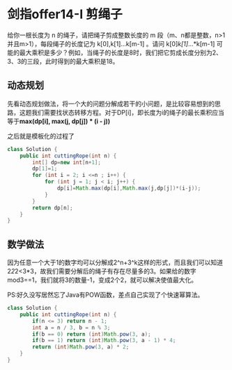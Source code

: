 # 剑指offer14-I 剪绳子

给你一根长度为 n 的绳子，请把绳子剪成整数长度的 m 段（m、n都是整数，n>1并且m>1），每段绳子的长度记为 k[0],k[1]...k[m-1] 。请问 k[0]*k[1]*...*k[m-1] 可能的最大乘积是多少？例如，当绳子的长度是8时，我们把它剪成长度分别为2、3、3的三段，此时得到的最大乘积是18。

## 动态规划
先看动态规划做法，将一个大的问题分解成若干的小问题，是比较容易想到的思路，这题我们需要找状态转移方程。对于DP[i]，即长度为i的绳子的最长乘积应当等于**max(dp[i], max(j, dp[j]) * (i - j))**

之后就是模板化的过程了

```java
class Solution {
    public int cuttingRope(int n) {
        int[] dp=new int[n+1];
        dp[1]=1;
        for (int i = 2; i <=n ; i++) {
            for (int j = 1; j < i; j++) {
                dp[i]=Math.max(dp[i],Math.max(j,dp[j])*(i-j));
            }
        }
        return dp[n];
    }
}
```

## 数学做法
因为任意一个大于1的数字均可以分解成2^n+3^k这样的形式，而且我们可以知道2*2*2<3*3，故我们需要分解后的绳子有存在尽量多的3。如果给的数字mod3==1，我们就将3的数量-1，变成2个2，就可以解决使值最大化。

PS:好久没写居然忘了Java有POW函数，差点自己实现了个快速幂算法。
```java
class Solution {
    public int cuttingRope(int n) {
        if(n <= 3) return n - 1;
        int a = n / 3, b = n % 3;
        if(b == 0) return (int)Math.pow(3, a);
        if(b == 1) return (int)Math.pow(3, a - 1) * 4;
        return (int)Math.pow(3, a) * 2;
    }
}
```
